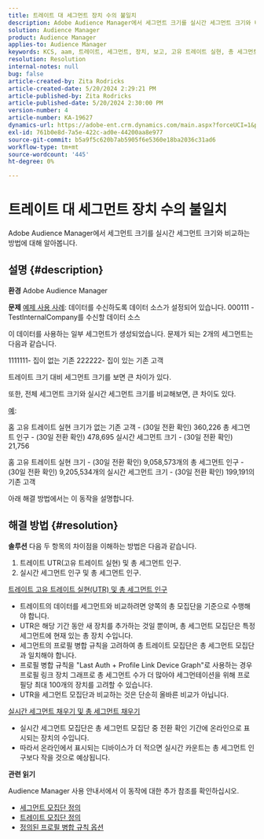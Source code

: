 ```yaml
---
title: 트레이트 대 세그먼트 장치 수의 불일치
description: Adobe Audience Manager에서 세그먼트 크기를 실시간 세그먼트 크기와 비교하는 방법에 대해 알아봅니다.
solution: Audience Manager
product: Audience Manager
applies-to: Audience Manager
keywords: KCS, aam, 트레이트, 세그먼트, 장치, 보고, 고유 트레이트 실현, 총 세그먼트 인구, 실시간 세그먼트 인구, 총 트레이트 인구, 모범 사례, 불일치, 트레이트 대 세그먼트 장치 수, Adobe Audience Manager
resolution: Resolution
internal-notes: null
bug: false
article-created-by: Zita Rodricks
article-created-date: 5/20/2024 2:29:21 PM
article-published-by: Zita Rodricks
article-published-date: 5/20/2024 2:30:00 PM
version-number: 4
article-number: KA-19627
dynamics-url: https://adobe-ent.crm.dynamics.com/main.aspx?forceUCI=1&pagetype=entityrecord&etn=knowledgearticle&id=6c329356-b516-ef11-9f8a-6045bd006b25
exl-id: 761b0e8d-7a5e-422c-ad0e-44200aa8e977
source-git-commit: b5a9f5c620b7ab5905f6e5360e18ba2036c31ad6
workflow-type: tm+mt
source-wordcount: '445'
ht-degree: 0%

---
```


# 트레이트 대 세그먼트 장치 수의 불일치


Adobe Audience Manager에서 세그먼트 크기를 실시간 세그먼트 크기와 비교하는 방법에 대해 알아봅니다.

## 설명 {#description}


<b>환경</b>
Adobe Audience Manager

<b>문제</b>
<u>예제 사용 사례</u>: 데이터를 수신하도록 데이터 소스가 설정되어 있습니다. 000111 - TestInternalCompany를 수신할 데이터 소스

이 데이터를 사용하는 일부 세그먼트가 생성되었습니다. 문제가 되는 2개의 세그먼트는 다음과 같습니다.

1111111- 집이 없는 기존 222222- 집이 있는 기존 고객

트레이트 크기 대비 세그먼트 크기를 보면 큰 차이가 있다.

또한, 전체 세그먼트 크기와 실시간 세그먼트 크기를 비교해보면, 큰 차이도 있다.

<u>예</u>:

홈 고유 트레이트 실현 크기가 없는 기존 고객 - (30일 전환 확인) 360,226 총 세그먼트 인구 - (30일 전환 확인) 478,695 실시간 세그먼트 크기 - (30일 전환 확인) 21,756

홈 고유 트레이트 실현 크기 - (30일 전환 확인) 9,058,573개의 총 세그먼트 인구 - (30일 전환 확인) 9,205,534개의 실시간 세그먼트 크기 - (30일 전환 확인) 199,191의 기존 고객



아래 해결 방법에서는 이 동작을 설명합니다.


## 해결 방법 {#resolution}


<b>솔루션</b>
다음 두 항목의 차이점을 이해하는 방법은 다음과 같습니다.
1. 트레이트 UTR(고유 트레이트 실현) 및 총 세그먼트 인구.
2. 실시간 세그먼트 인구 및 총 세그먼트 인구.



<u>트레이트 고유 트레이트 실현(UTR) 및 총 세그먼트 인구</u>

- 트레이트의 데이터를 세그먼트와 비교하려면 양쪽의 총 모집단을 기준으로 수행해야 합니다.
- UTR은 해당 기간 동안 새 장치를 추가하는 것일 뿐이며, 총 세그먼트 모집단은 특정 세그먼트에 현재 있는 총 장치 수입니다.
- 세그먼트의 프로필 병합 규칙을 고려하여 총 트레이트 모집단은 총 세그먼트 모집단과 일치해야 합니다.
- 프로필 병합 규칙을 &quot;Last Auth + Profile Link Device Graph&quot;로 사용하는 경우 프로필 링크 장치 그래프로 총 세그먼트 수가 더 많아야 세그먼테이션을 위해 프로필당 최대 100개의 장치를 고려할 수 있습니다.
- UTR을 세그먼트 모집단과 비교하는 것은 단순히 올바른 비교가 아닙니다.




<u>실시간 세그먼트 채우기 및 총 세그먼트 채우기</u>

- 실시간 세그먼트 모집단은 총 세그먼트 모집단 중 전환 확인 기간에 온라인으로 표시되는 장치의 수입니다.
- 따라서 온라인에서 표시되는 디바이스가 더 적으면 실시간 카운트는 총 세그먼트 인구보다 작을 것으로 예상됩니다.




<b>관련 읽기</b>

Audience Manager 사용 안내서에서 이 동작에 대한 추가 참조를 확인하십시오.

- [세그먼트 모집단 정의](https://experienceleague.adobe.com/docs/audience-manager/user-guide/features/segments/segment-builder-data.html?lang=en)
- [트레이트 모집단 정의](https://experienceleague.adobe.com/docs/audience-manager/user-guide/features/traits/trait-details-page.html?lang=en)
- [정의된 프로필 병합 규칙 옵션](https://experienceleague.adobe.com/docs/audience-manager/user-guide/features/profile-merge-rules/merge-rule-definitions.html?lang=en)
